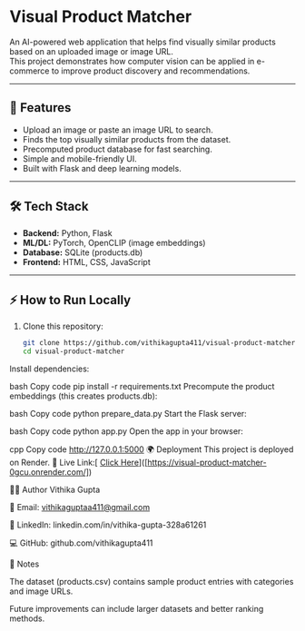 # Visual Product Matcher  

An AI-powered web application that helps find visually similar products based on an uploaded image or image URL.  
This project demonstrates how computer vision can be applied in e-commerce to improve product discovery and recommendations.  

---

## 🚀 Features  
- Upload an image or paste an image URL to search.  
- Finds the top visually similar products from the dataset.  
- Precomputed product database for fast searching.  
- Simple and mobile-friendly UI.  
- Built with Flask and deep learning models.  

---

## 🛠️ Tech Stack  
- **Backend:** Python, Flask  
- **ML/DL:** PyTorch, OpenCLIP (image embeddings)  
- **Database:** SQLite (products.db)  
- **Frontend:** HTML, CSS, JavaScript  

---

## ⚡ How to Run Locally  

1. Clone this repository:
   ```bash
   git clone https://github.com/vithikagupta411/visual-product-matcher.git
   cd visual-product-matcher
Install dependencies:

bash
Copy code
pip install -r requirements.txt
Precompute the product embeddings (this creates products.db):

bash
Copy code
python prepare_data.py
Start the Flask server:

bash
Copy code
python app.py
Open the app in your browser:

cpp
Copy code
http://127.0.0.1:5000
🌍 Deployment
This project is deployed on Render.
🔗 Live Link:[ [Click Here](https://visual-product-matcher-0gcu.onrender.com/)]([https://visual-product-matcher-0gcu.onrender.com/])

👩‍💻 Author
Vithika Gupta

📧 Email: vithikaguptaa411@gmail.com

💼 LinkedIn: linkedin.com/in/vithika-gupta-328a61261

💻 GitHub: github.com/vithikagupta411

📌 Notes

The dataset (products.csv) contains sample product entries with categories and image URLs.

Future improvements can include larger datasets and better ranking methods.
